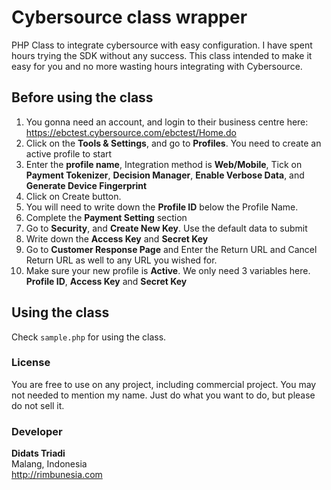 # Cybersource class wrapper
PHP Class to integrate cybersource with easy configuration. I have spent hours trying the SDK without any success. This class intended to make it easy for you and no more wasting hours integrating with Cybersource.

## Before using the class
1. You gonna need an account, and login to their business centre here:  
https://ebctest.cybersource.com/ebctest/Home.do
2. Click on the **Tools & Settings**, and go to **Profiles**. You need to create an active profile to start
3. Enter the **profile name**, Integration method is **Web/Mobile**, Tick on **Payment Tokenizer**, **Decision Manager**, **Enable Verbose Data**, and **Generate Device Fingerprint**
4. Click on Create button.
5. You will need to write down the **Profile ID** below the Profile Name. 
6. Complete the **Payment Setting** section
7. Go to **Security**, and **Create New Key**. Use the default data to submit
8. Write down the **Access Key** and **Secret Key**
9. Go to **Customer Response Page** and Enter the Return URL and Cancel Return URL as well to any URL you wished for.
10. Make sure your new profile is **Active**. We only need 3 variables here. **Profile ID**, **Access Key** and **Secret Key**

## Using the class
Check `sample.php` for using the class.

### License
You are free to use on any project, including commercial project. You may not needed to mention my name. Just do what you want to do, but please do not sell it.

### Developer
**Didats Triadi**  
Malang, Indonesia  
http://rimbunesia.com